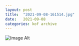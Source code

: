```yaml
---
layout:	post
title:	"2021-09-08-161514.jpg"
date:	2021-09-08
categories:	kof archive
---
```


![Image Alt](https://k0f.github.io/assets/2021-09-08-161514.jpg)